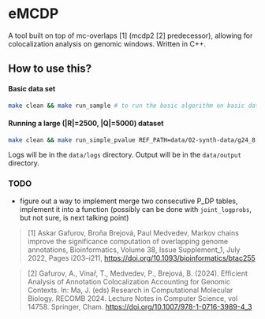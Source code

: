 # eMCDP

A tool built on top of mc-overlaps [1] (mcdp2 [2] predecessor), allowing for colocalization analysis on genomic windows. Written in C++.

## How to use this?

#### Basic data set

```bash
make clean && make run_sample # to run the basic algorithm on basic data set
```

#### Running a large (|R|=2500, |Q|=5000) dataset

```bash
make clean && make run_simple_pvalue REF_PATH=data/02-synth-data/g24_8.ref.tsv QUERY_PATH=data/02-synth-data/g24_8.query.tsv CHR_SIZES_PATH=data/02-synth-data/g24_sizes.tsv OUTPUT_PATH=data/output/02-synth-data-g24_8.txt
```

Logs will be in the `data/logs` directory. Output will be in the `data/output` directory.

### TODO

- figure out a way to implement merge two consecutive P_DP tables, implement it into a function (possibly can be done with `joint_logprobs`, but not sure, is next talking point)

> [1] Askar Gafurov, Broňa Brejová, Paul Medvedev,
> Markov chains improve the significance computation of overlapping genome annotations,
> Bioinformatics, Volume 38, Issue Supplement_1, July 2022, Pages i203–i211, https://doi.org/10.1093/bioinformatics/btac255

> [2] Gafurov, A., Vinař, T., Medvedev, P., Brejová, B. (2024). Efficient Analysis of Annotation Colocalization Accounting for Genomic Contexts. In: Ma, J. (eds) Research in Computational Molecular Biology. RECOMB 2024. Lecture Notes in Computer Science, vol 14758. Springer, Cham. https://doi.org/10.1007/978-1-0716-3989-4_3
